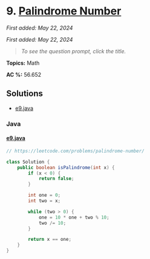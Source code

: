 # 9. [Palindrome Number](<https://leetcode.com/problems/palindrome-number>)

*First added: May 22, 2024*

*First added: May 22, 2024*


> *To see the question prompt, click the title.*

**Topics:** Math

**AC %:** 56.652


## Solutions

- [e9.java](<../my-submissions/e9.java>)
### Java
#### [e9.java](<../my-submissions/e9.java>)
```Java
// https://leetcode.com/problems/palindrome-number/

class Solution {
    public boolean isPalindrome(int x) {
        if (x < 0) {
            return false;
        }

        int one = 0;
        int two = x;

        while (two > 0) {
            one = 10 * one + two % 10;
            two /= 10;
        }

        return x == one;
    }
}
```

